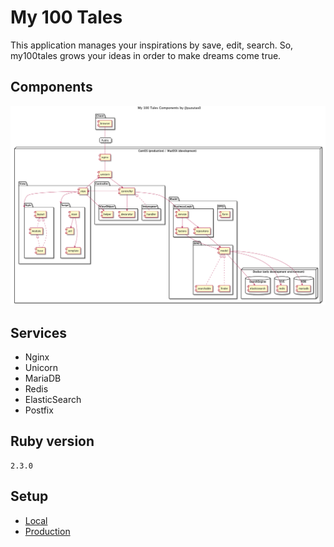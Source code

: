 # My 100 Tales

This application manages your inspirations by save, edit, search.
So, my100tales grows your ideas in order to make dreams come true.

## Components

![Components](docs/components.png)

## Services

- Nginx
- Unicorn
- MariaDB
- Redis
- ElasticSearch
- Postfix

## Ruby version

```
2.3.0
```

## Setup

- [Local](server/local/)
- [Production](server/production)

